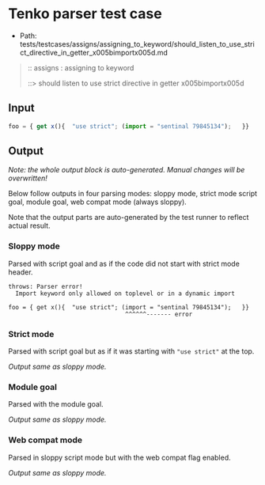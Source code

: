 # Tenko parser test case

- Path: tests/testcases/assigns/assigning_to_keyword/should_listen_to_use_strict_directive_in_getter_x005bimportx005d.md

> :: assigns : assigning to keyword
>
> ::> should listen to use strict directive in getter x005bimportx005d

## Input

`````js
foo = { get x(){  "use strict"; (import = "sentinal 79845134");   }}
`````

## Output

_Note: the whole output block is auto-generated. Manual changes will be overwritten!_

Below follow outputs in four parsing modes: sloppy mode, strict mode script goal, module goal, web compat mode (always sloppy).

Note that the output parts are auto-generated by the test runner to reflect actual result.

### Sloppy mode

Parsed with script goal and as if the code did not start with strict mode header.

`````
throws: Parser error!
  Import keyword only allowed on toplevel or in a dynamic import

foo = { get x(){  "use strict"; (import = "sentinal 79845134");   }}
                                 ^^^^^^------- error
`````

### Strict mode

Parsed with script goal but as if it was starting with `"use strict"` at the top.

_Output same as sloppy mode._

### Module goal

Parsed with the module goal.

_Output same as sloppy mode._

### Web compat mode

Parsed in sloppy script mode but with the web compat flag enabled.

_Output same as sloppy mode._
